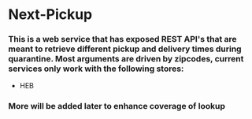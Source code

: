 # Next-Pickup

### This is a web service that has exposed REST API's that are meant to retrieve different pickup and delivery times during quarantine. Most arguments are driven by zipcodes, current services only work with the following stores:

* HEB

### More will be added later to enhance coverage of lookup
